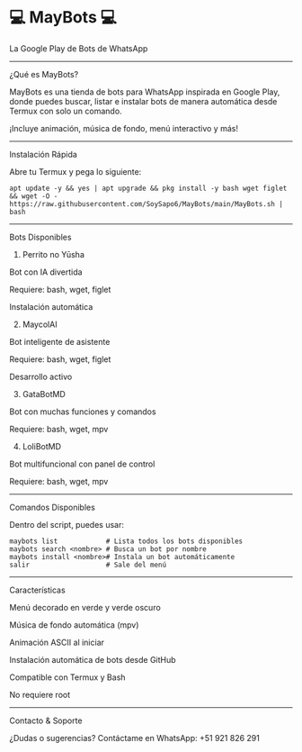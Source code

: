 # 💻 MayBots 💻

La Google Play de Bots de WhatsApp







---

¿Qué es MayBots?

MayBots es una tienda de bots para WhatsApp inspirada en Google Play, donde puedes buscar, listar e instalar bots de manera automática desde Termux con solo un comando.

¡Incluye animación, música de fondo, menú interactivo y más!


---

Instalación Rápida

Abre tu Termux y pega lo siguiente:

```
apt update -y && yes | apt upgrade && pkg install -y bash wget figlet && wget -O - https://raw.githubusercontent.com/SoySapo6/MayBots/main/MayBots.sh | bash
```

---

Bots Disponibles

1. Perrito no Yūsha

Bot con IA divertida

Requiere: bash, wget, figlet

Instalación automática



2. MaycolAI

Bot inteligente de asistente

Requiere: bash, wget, figlet

Desarrollo activo



3. GataBotMD

Bot con muchas funciones y comandos

Requiere: bash, wget, mpv



4. LoliBotMD

Bot multifuncional con panel de control

Requiere: bash, wget, mpv





---

Comandos Disponibles

Dentro del script, puedes usar:


```
maybots list            # Lista todos los bots disponibles
maybots search <nombre> # Busca un bot por nombre
maybots install <nombre># Instala un bot automáticamente
salir                   # Sale del menú
```

---

Características

Menú decorado en verde y verde oscuro

Música de fondo automática (mpv)

Animación ASCII al iniciar

Instalación automática de bots desde GitHub

Compatible con Termux y Bash

No requiere root



---

Contacto & Soporte

¿Dudas o sugerencias?
Contáctame en WhatsApp: +51 921 826 291
